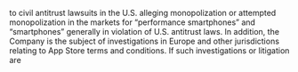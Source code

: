 to  civil  antitrust  lawsuits  in  the  U.S.  alleging  monopolization  or  attempted  monopolization  in  the  markets  for  “performance
smartphones”  and  “smartphones”  generally  in  violation  of  U.S.  antitrust  laws.  In  addition,  the  Company  is  the  subject  of
investigations in Europe and other jurisdictions relating to App Store terms and conditions. If such investigations or litigation are
